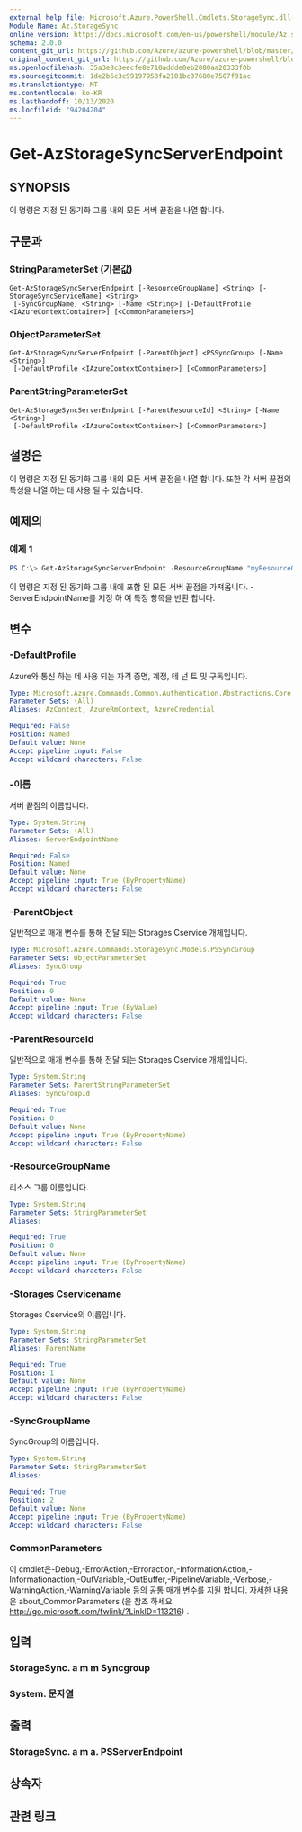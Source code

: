 ```yaml
---
external help file: Microsoft.Azure.PowerShell.Cmdlets.StorageSync.dll-Help.xml
Module Name: Az.StorageSync
online version: https://docs.microsoft.com/en-us/powershell/module/Az.storagesync/get-Azstoragesyncserverendpoint
schema: 2.0.0
content_git_url: https://github.com/Azure/azure-powershell/blob/master/src/StorageSync/StorageSync/help/Get-AzStorageSyncServerEndpoint.md
original_content_git_url: https://github.com/Azure/azure-powershell/blob/master/src/StorageSync/StorageSync/help/Get-AzStorageSyncServerEndpoint.md
ms.openlocfilehash: 35a3e8c3eecfe8e710addde0eb2080aa20333f0b
ms.sourcegitcommit: 1de2b6c3c99197958fa2101bc37680e7507f91ac
ms.translationtype: MT
ms.contentlocale: ko-KR
ms.lasthandoff: 10/13/2020
ms.locfileid: "94204204"
---
```

# Get-AzStorageSyncServerEndpoint

## SYNOPSIS
이 명령은 지정 된 동기화 그룹 내의 모든 서버 끝점을 나열 합니다.

## 구문과

### StringParameterSet (기본값)
```
Get-AzStorageSyncServerEndpoint [-ResourceGroupName] <String> [-StorageSyncServiceName] <String>
 [-SyncGroupName] <String> [-Name <String>] [-DefaultProfile <IAzureContextContainer>] [<CommonParameters>]
```

### ObjectParameterSet
```
Get-AzStorageSyncServerEndpoint [-ParentObject] <PSSyncGroup> [-Name <String>]
 [-DefaultProfile <IAzureContextContainer>] [<CommonParameters>]
```

### ParentStringParameterSet
```
Get-AzStorageSyncServerEndpoint [-ParentResourceId] <String> [-Name <String>]
 [-DefaultProfile <IAzureContextContainer>] [<CommonParameters>]
```

## 설명은
이 명령은 지정 된 동기화 그룹 내의 모든 서버 끝점을 나열 합니다. 또한 각 서버 끝점의 특성을 나열 하는 데 사용 될 수 있습니다.

## 예제의

### 예제 1
```powershell
PS C:\> Get-AzStorageSyncServerEndpoint -ResourceGroupName "myResourceGroup" -StorageSyncServiceName "myStorageSyncServiceName" -SyncGroupName "mySyncGroupName"
```

이 명령은 지정 된 동기화 그룹 내에 포함 된 모든 서버 끝점을 가져옵니다. -ServerEndpointName를 지정 하 여 특정 항목을 반환 합니다.

## 변수

### -DefaultProfile
Azure와 통신 하는 데 사용 되는 자격 증명, 계정, 테 넌 트 및 구독입니다.

```yaml
Type: Microsoft.Azure.Commands.Common.Authentication.Abstractions.Core.IAzureContextContainer
Parameter Sets: (All)
Aliases: AzContext, AzureRmContext, AzureCredential

Required: False
Position: Named
Default value: None
Accept pipeline input: False
Accept wildcard characters: False
```

### -이름
서버 끝점의 이름입니다.

```yaml
Type: System.String
Parameter Sets: (All)
Aliases: ServerEndpointName

Required: False
Position: Named
Default value: None
Accept pipeline input: True (ByPropertyName)
Accept wildcard characters: False
```

### -ParentObject
일반적으로 매개 변수를 통해 전달 되는 Storages Cservice 개체입니다.

```yaml
Type: Microsoft.Azure.Commands.StorageSync.Models.PSSyncGroup
Parameter Sets: ObjectParameterSet
Aliases: SyncGroup

Required: True
Position: 0
Default value: None
Accept pipeline input: True (ByValue)
Accept wildcard characters: False
```

### -ParentResourceId
일반적으로 매개 변수를 통해 전달 되는 Storages Cservice 개체입니다.

```yaml
Type: System.String
Parameter Sets: ParentStringParameterSet
Aliases: SyncGroupId

Required: True
Position: 0
Default value: None
Accept pipeline input: True (ByPropertyName)
Accept wildcard characters: False
```

### -ResourceGroupName
리소스 그룹 이름입니다.

```yaml
Type: System.String
Parameter Sets: StringParameterSet
Aliases:

Required: True
Position: 0
Default value: None
Accept pipeline input: True (ByPropertyName)
Accept wildcard characters: False
```

### -Storages Cservicename
Storages Cservice의 이름입니다.

```yaml
Type: System.String
Parameter Sets: StringParameterSet
Aliases: ParentName

Required: True
Position: 1
Default value: None
Accept pipeline input: True (ByPropertyName)
Accept wildcard characters: False
```

### -SyncGroupName
SyncGroup의 이름입니다.

```yaml
Type: System.String
Parameter Sets: StringParameterSet
Aliases:

Required: True
Position: 2
Default value: None
Accept pipeline input: True (ByPropertyName)
Accept wildcard characters: False
```

### CommonParameters
이 cmdlet은-Debug,-ErrorAction,-Erroraction,-InformationAction,-Informationaction,-OutVariable,-OutBuffer,-PipelineVariable,-Verbose,-WarningAction,-WarningVariable 등의 공통 매개 변수를 지원 합니다. 자세한 내용은 about_CommonParameters (을 참조 하세요 http://go.microsoft.com/fwlink/?LinkID=113216) .

## 입력

### StorageSync. a m m Syncgroup

### System. 문자열

## 출력

### StorageSync. a m a. PSServerEndpoint

## 상속자

## 관련 링크
